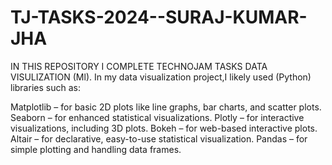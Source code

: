 # TJ-TASKS-2024--SURAJ-KUMAR-JHA
IN THIS REPOSITORY I COMPLETE TECHNOJAM TASKS DATA VISULIZATION
(Ml).
In my data visualization project,I likely used (Python) libraries such as:

Matplotlib – for basic 2D plots like line graphs, bar charts, and scatter plots.
Seaborn – for enhanced statistical visualizations.
Plotly – for interactive visualizations, including 3D plots.
Bokeh – for web-based interactive plots.
Altair – for declarative, easy-to-use statistical visualization.
Pandas – for simple plotting and handling data frames.
